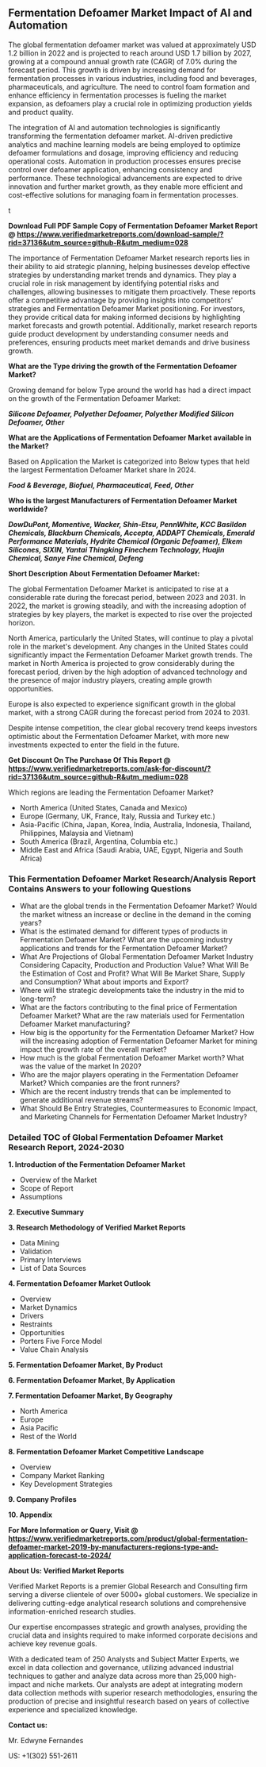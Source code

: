<h2>Fermentation Defoamer Market Impact of AI and Automation</h2><p>The global fermentation defoamer market was valued at approximately USD 1.2 billion in 2022 and is projected to reach around USD 1.7 billion by 2027, growing at a compound annual growth rate (CAGR) of 7.0% during the forecast period. This growth is driven by increasing demand for fermentation processes in various industries, including food and beverages, pharmaceuticals, and agriculture. The need to control foam formation and enhance efficiency in fermentation processes is fueling the market expansion, as defoamers play a crucial role in optimizing production yields and product quality.</p><p>The integration of AI and automation technologies is significantly transforming the fermentation defoamer market. AI-driven predictive analytics and machine learning models are being employed to optimize defoamer formulations and dosage, improving efficiency and reducing operational costs. Automation in production processes ensures precise control over defoamer application, enhancing consistency and performance. These technological advancements are expected to drive innovation and further market growth, as they enable more efficient and cost-effective solutions for managing foam in fermentation processes.</p>t</p><p id="" class=""><strong>Download Full PDF Sample Copy of Fermentation Defoamer Market Report @ <a href="https://www.verifiedmarketreports.com/download-sample/?rid=37136&utm_source=github-R&utm_medium=028" target="_blank">https://www.verifiedmarketreports.com/download-sample/?rid=37136&utm_source=github-R&utm_medium=028</a></strong></p><p>The importance of&nbsp;Fermentation Defoamer Market research reports lies in their ability to aid strategic planning, helping businesses develop effective strategies by understanding market trends and dynamics. They play a crucial role in risk management by identifying potential risks and challenges, allowing businesses to mitigate them proactively. These reports offer a competitive advantage by providing insights into competitors' strategies and Fermentation Defoamer Market positioning. For investors, they provide critical data for making informed decisions by highlighting market forecasts and growth potential. Additionally, market research reports guide product development by understanding consumer needs and preferences, ensuring products meet market demands and drive business growth.</p><p><strong>What are the&nbsp;Type driving the growth of the Fermentation Defoamer Market?</strong></p><p id="" class="">Growing demand for below Type around the world has had a direct impact on the growth of the Fermentation Defoamer Market:</p><em><strong>Silicone Defoamer, Polyether Defoamer, Polyether Modified Silicon Defoamer, Other</strong></em></p><strong>What are the&nbsp;Applications&nbsp;of Fermentation Defoamer Market available in the Market?</strong></p><p id="" class="">Based on Application the Market is categorized into Below types that held the largest Fermentation Defoamer Market share In 2024.</p><em><strong>Food & Beverage, Biofuel, Pharmaceutical, Feed, Other</strong></em></p><strong>Who is the largest Manufacturers of Fermentation Defoamer Market worldwide?</strong></p><p><em><strong>DowDuPont, Momentive, Wacker, Shin-Etsu, PennWhite, KCC Basildon Chemicals, Blackburn Chemicals, Accepta, ADDAPT Chemicals, Emerald Performance Materials, Hydrite Chemical (Organic Defoamer), Elkem Silicones, SIXIN, Yantai Thingking Finechem Technology, Huajin Chemical, Sanye Fine Chemical, Defeng</strong></em></p><p id="" class=""><strong>Short Description About Fermentation Defoamer Market:</strong></p><p>The global Fermentation Defoamer Market is anticipated to rise at a considerable rate during the forecast period, between 2023 and 2031. In 2022, the market is growing steadily, and with the increasing adoption of strategies by key players, the market is expected to rise over the projected horizon.</p><p>North America, particularly the United States, will continue to play a pivotal role in the market's development. Any changes in the United States could significantly impact the Fermentation Defoamer Market growth trends. The market in North America is projected to grow considerably during the forecast period, driven by the high adoption of advanced technology and the presence of major industry players, creating ample growth opportunities.</p><p>Europe is also expected to experience significant growth in the global market, with a strong CAGR during the forecast period from 2024 to 2031.</p><p>Despite intense competition, the clear global recovery trend keeps investors optimistic about the Fermentation Defoamer Market, with more new investments expected to enter the field in the future.</p><p id="" class=""><strong>Get Discount On The Purchase Of This Report @ <a href="https://www.verifiedmarketreports.com/ask-for-discount/?rid=37136&utm_source=github-R&utm_medium=028" target="_blank">https://www.verifiedmarketreports.com/ask-for-discount/?rid=37136&utm_source=github-R&utm_medium=028</a></strong></p>Which regions are leading the Fermentation Defoamer Market?</p><ul><li>North America (United States, Canada and Mexico)</li><li>Europe (Germany, UK, France, Italy, Russia and Turkey etc.)</li><li>Asia-Pacific (China, Japan, Korea, India, Australia, Indonesia, Thailand, Philippines, Malaysia and Vietnam)</li><li>South America (Brazil, Argentina, Columbia etc.)</li><li>Middle East and Africa (Saudi Arabia, UAE, Egypt, Nigeria and South Africa)</li></ul><h3 id="" class="">This Fermentation Defoamer Market Research/Analysis Report Contains Answers to your following Questions</h3><ul><li>What are the global trends in the Fermentation Defoamer Market? Would the market witness an increase or decline in the demand in the coming years?</li><li>What is the estimated demand for different types of products in Fermentation Defoamer Market? What are the upcoming industry applications and trends for the Fermentation Defoamer Market?</li><li>What Are Projections of Global Fermentation Defoamer Market Industry Considering Capacity, Production and Production Value? What Will Be the Estimation of Cost and Profit? What Will Be Market Share, Supply and Consumption? What about imports and Export?</li><li>Where will the strategic developments take the industry in the mid to long-term?</li><li>What are the factors contributing to the final price of Fermentation Defoamer Market? What are the raw materials used for Fermentation Defoamer Market manufacturing?</li><li>How big is the opportunity for the Fermentation Defoamer Market? How will the increasing adoption of Fermentation Defoamer Market for mining impact the growth rate of the overall market?</li><li>How much is the global Fermentation Defoamer Market worth? What was the value of the market In 2020?</li><li>Who are the major players operating in the Fermentation Defoamer Market? Which companies are the front runners?</li><li>Which are the recent industry trends that can be implemented to generate additional revenue streams?</li><li>What Should Be Entry Strategies, Countermeasures to Economic Impact, and Marketing Channels for Fermentation Defoamer Market Industry?</li></ul><h3 id="" class="">Detailed TOC of Global Fermentation Defoamer Market Research Report, 2024-2030</h3><p id="" class=""><strong>1. Introduction of the Fermentation Defoamer Market</strong></p><ul><li>Overview of the Market</li><li>Scope of Report</li><li>Assumptions</li></ul><p id="" class=""><strong>2. Executive Summary</strong></p><p id="" class=""><strong>3. Research Methodology of Verified Market Reports</strong></p><ul><li>Data Mining</li><li>Validation</li><li>Primary Interviews</li><li>List of Data Sources</li></ul><p id="" class=""><strong>4. Fermentation Defoamer Market Outlook</strong></p><ul><li>Overview</li><li>Market Dynamics</li><li>Drivers</li><li>Restraints</li><li>Opportunities</li><li>Porters Five Force Model</li><li>Value Chain Analysis</li></ul><p id="" class=""><strong>5. Fermentation Defoamer Market, By Product</strong></p><p id="" class=""><strong>6. Fermentation Defoamer Market, By Application</strong></p><p id="" class=""><strong>7. Fermentation Defoamer Market, By Geography</strong></p><ul><li>North America</li><li>Europe</li><li>Asia Pacific</li><li>Rest of the World</li></ul><p id="" class=""><strong>8. Fermentation Defoamer Market Competitive Landscape</strong></p><ul><li>Overview</li><li>Company Market Ranking</li><li>Key Development Strategies</li></ul><p id="" class=""><strong>9. Company Profiles</strong></p><p id="" class=""><strong>10. Appendix</strong></p><p id="" class=""><strong>For More Information or Query, Visit @ <a href="https://www.verifiedmarketreports.com/product/global-fermentation-defoamer-market-2019-by-manufacturers-regions-type-and-application-forecast-to-2024/" target="_blank">https://www.verifiedmarketreports.com/product/global-fermentation-defoamer-market-2019-by-manufacturers-regions-type-and-application-forecast-to-2024/</a></strong></p><p id="" class=""><strong>About Us: Verified Market Reports</strong></p><p id="" class="">Verified Market Reports is a premier Global Research and Consulting firm serving a diverse clientele of over 5000+ global customers. We specialize in delivering cutting-edge analytical research solutions and comprehensive information-enriched research studies.</p><p id="" class="">Our expertise encompasses strategic and growth analyses, providing the crucial data and insights required to make informed corporate decisions and achieve key revenue goals.</p><p id="" class="">With a dedicated team of 250 Analysts and Subject Matter Experts, we excel in data collection and governance, utilizing advanced industrial techniques to gather and analyze data across more than 25,000 high-impact and niche markets. Our analysts are adept at integrating modern data collection methods with superior research methodologies, ensuring the production of precise and insightful research based on years of collective experience and specialized knowledge.</p><p id="" class=""><strong>Contact us:</strong></p><p id="" class="">Mr. Edwyne Fernandes</p><p id="" class="">US: +1(302) 551-2611</p>